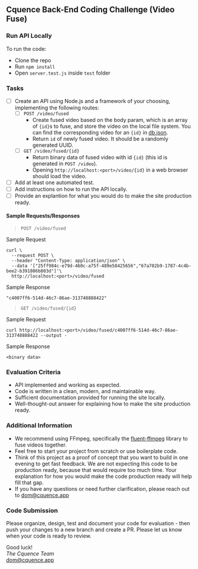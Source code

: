 ## Cquence Back-End Coding Challenge (Video Fuse)

### Run API Locally

To run the code:

- Clone the repo
- Run `npm install`
- Open `server.test.js` inside `test` folder

### Tasks

- [ ] Create an API using Node.js and a framework of your choosing, implementing the following routes:
  - [ ] `POST /video/fused`
    - Create fused video based on the body param, which is an array of `{id}`s to fuse, and store the video on the local file system. You can find the corresponding video for an `{id}` in [db.json](./db.json).
    - Return `id` of newly fused video. It should be a randomly generated UUID.
  - [ ] `GET /video/fused/{id}`
    - Return binary data of fused video with id `{id}` (this id is generated in `POST /video`).
    - Opening `http://localhost:<port>/video/{id}` in a web browser should load the video.
- [ ] Add at least one automated test.
- [ ] Add instructions on how to run the API locally.
- [ ] Provide an explantion for what you would do to make the site production ready.

#### Sample Requests/Responses

> `POST /video/fused`

Sample Request

```
curl \
  --request POST \
  --header "Content-Type: application/json" \
  --data '["25ff984c-e79d-460c-a75f-489e58425656","67a702b9-1787-4c4b-bee2-b391806b803d"]'\
  http://localhost:<port>/video/fused
```

Sample Response

```
"c4007ff6-514d-46c7-86ae-313748888422"
```

> `GET /video/fused/{id}`

Sample Request

```
curl http://localhost:<port>/video/fused/c4007ff6-514d-46c7-86ae-313748888422 --output -
```

Sample Response

```
<binary data>
```

### Evaluation Criteria

- API implemented and working as expected.
- Code is written in a clean, modern, and maintainable way.
- Sufficient documentation provided for running the site locally.
- Well-thought-out answer for explaining how to make the site production ready.

### Additional Information

- We recommend using FFmpeg, specifically the [fluent-ffmpeg](https://github.com/fluent-ffmpeg/node-fluent-ffmpeg) library to fuse videos together.
- Feel free to start your project from scratch or use boilerplate code.
- Think of this project as a proof of concept that you want to build in one evening to get fast feedback. We are not expecting this code to be production ready, because that would require too much time. Your explanation for how you would make the code production ready will help fill that gap.
- If you have any questions or need further clarification, please reach out to dom@cquence.app

### Code Submission

Please organize, design, test and document your code for evaluation - then push your changes to a new branch and create a PR. Please let us know when your code is ready to review.

Good luck!  
_The Cquence Team_  
dom@cquence.app
